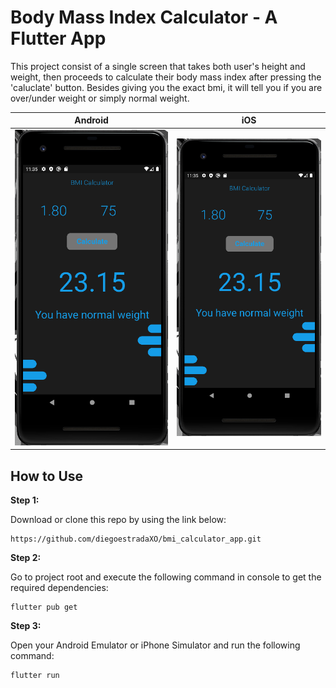 

# Body Mass Index Calculator - A Flutter App
This project consist of a single screen that takes both user's height and weight, then proceeds to calculate their body mass index after pressing the 'caluclate' button. Besides giving you the exact bmi, it will tell you if you are over/under weight or simply normal weight.

Android             |  iOS
:-------------------------:|:-------------------------:
![](/demo/android_demo.png)  |  ![](/demo/android_demo.png)

## How to Use 

**Step 1:**

Download or clone this repo by using the link below:

```
https://github.com/diegoestradaXO/bmi_calculator_app.git
```

**Step 2:**

Go to project root and execute the following command in console to get the required dependencies: 

```
flutter pub get 
```
**Step 3:**

Open your Android Emulator or iPhone Simulator and run the following command:

```
flutter run 
```
